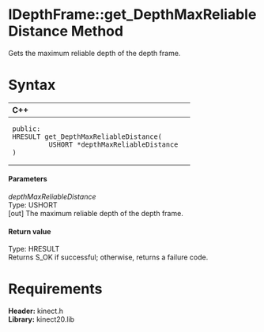 IDepthFrame::get\_DepthMaxReliableDistance Method  
=================================================  

Gets the maximum reliable depth of the depth frame. <span id="syntaxSection"></span>

Syntax  
======  

<table>
<colgroup>
<col width="100%" />
</colgroup>
<thead>
<tr class="header">
<th align="left">C++</th>
</tr>
</thead>
<tbody>
<tr class="odd">
<td align="left"><pre><code>public:  
HRESULT get_DepthMaxReliableDistance(  
         USHORT *depthMaxReliableDistance  
)</code></pre></td>
</tr>
</tbody>
</table>

<span id="ID4EG"></span>
#### Parameters  

*depthMaxReliableDistance*    
Type: USHORT  
[out] The maximum reliable depth of the depth frame.  

<span id="ID4EP"></span>
#### Return value  

Type: HRESULT  
Returns S\_OK if successful; otherwise, returns a failure code.  

<span id="requirements"></span>

Requirements  
============  

**Header:** kinect.h  
**Library:** kinect20.lib  



<!--Please do not edit the data in the comment block below.-->
<!--
TOCTitle : get_DepthMaxReliableDistance Method
RLTitle : IDepthFrame::get_DepthMaxReliableDistance Method
KeywordK : get_DepthMaxReliableDistance method
KeywordK : IDepthFrame::get_DepthMaxReliableDistance method
KeywordF : IDepthFrame::get_DepthMaxReliableDistance
KeywordF : get_DepthMaxReliableDistance
KeywordF : Microsoft.Kinect.kinect.IDepthFrame.get_DepthMaxReliableDistance(USHORT@)
KeywordA : M:Microsoft.Kinect.kinect.IDepthFrame.get_DepthMaxReliableDistance(USHORT@)
AssetID : M:Microsoft.Kinect.kinect.IDepthFrame.get_DepthMaxReliableDistance(USHORT@)
Locale : en-us
CommunityContent : 1
APIType : Managed
APILocation : 
APIName : Microsoft.Kinect.kinect.IDepthFrame::get_DepthMaxReliableDistance
TargetOS : Windows
TopicType : kbSyntax
DevLang : C++
DocSet : K4Wv2
ProjType : K4Wv2Proj
Technology : Kinect for Windows
Product : Kinect for Windows SDK v2
productversion : 20
-->
